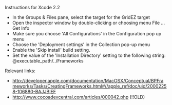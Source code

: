 Instructions for Xcode 2.2

* In the Groups & Files pane, select the target for the GridEZ target
* Open the inspector window by double-clicking or choosing menu File ... Get Info
* Make sure you choose 'All Configurations' in the Configuration pop up menu
* Choose the 'Deployment settings' in the Collection pop-up menu
* Enable the 'Skip install' build setting.
* Set the value of the 'Installation Directory' setting to the following string: @executable_path/../Frameworks

Relevant links:
* http://developer.apple.com/documentation/MacOSX/Conceptual/BPFrameworks/Tasks/CreatingFrameworks.html#//apple_ref/doc/uid/20002258-106880-BAJJBIEF
* http://www.cocoadevcentral.com/articles/000042.php (!!OLD)
